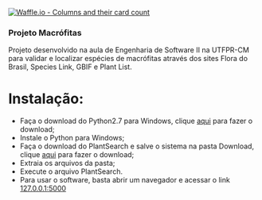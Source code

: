 [![Waffle.io - Columns and their card count](https://badge.waffle.io/GuerraUTFPR/ProjEng2.svg?columns=all)](https://waffle.io/GuerraUTFPR/ProjEng2)

### Projeto Macrófitas

Projeto desenvolvido na aula de Engenharia de Software II na UTFPR-CM para validar e localizar espécies de macrófitas através dos sites Flora do Brasil, Species Link, GBIF e Plant List.

# Instalação:
  - Faça o download do Python2.7 para Windows, clique  [aqui](https://www.python.org/ftp/python/2.7.15/python-2.7.15.amd64.msi) para fazer o download;
  - Instale o Python para Windows;
  - Faça o download do PlantSearch e salve o sistema na pasta Download, clique [aqui](https://github.com/GuerraUTFPR/ProjMacrofitas/archive/master.zip) para fazer o download;
  - Extraia os arquivos da pasta;
  - Execute o arquivo PlantSearch.
  - Para usar o software, basta abrir um navegador e acessar o link [127.0.0.1:5000](127.0.0.1:5000)

